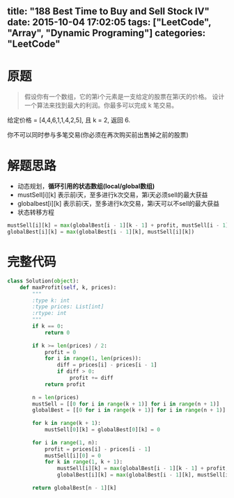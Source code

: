 title: "188 Best Time to Buy and Sell Stock IV"
date: 2015-10-04 17:02:05
tags: ["LeetCode", "Array", "Dynamic Programing"]
categories: "LeetCode"
---

# 原题
>假设你有一个数组，它的第i个元素是一支给定的股票在第i天的价格。
设计一个算法来找到最大的利润。你最多可以完成 k 笔交易。

给定价格 = [4,4,6,1,1,4,2,5], 且 k = 2, 返回 6.

你不可以同时参与多笔交易(你必须在再次购买前出售掉之前的股票)

# 解题思路
* 动态规划，**循环引用的状态数组(local/global数组)**
* mustSell[i][k] 表示前i天，至多进行k次交易，第i天必须sell的最大获益
* globalbest[i][k] 表示前i天，至多进行k次交易，第i天可以不sell的最大获益
* 状态转移方程
```python
mustSell[i][k] = max(globalBest[i - 1][k - 1] + profit, mustSell[i - 1][k] + profit)
globalBest[i][k] = max(globalBest[i - 1][k], mustSell[i][k])
```

# 完整代码
```python
class Solution(object):
    def maxProfit(self, k, prices):
        """
        :type k: int
        :type prices: List[int]
        :rtype: int
        """
        if k == 0:
            return 0
            
        if k >= len(prices) / 2:
            profit = 0
            for i in range(1, len(prices)):
                diff = prices[i] - prices[i - 1]
                if diff > 0:
                    profit += diff
            return profit
            
        n = len(prices)
        mustSell = [[0 for i in range(k + 1)] for i in range(n + 1)]
        globalBest = [[0 for i in range(k + 1)] for i in range(n + 1)]
        
        for k in range(k + 1):
            mustSell[0][k] = globalBest[0][k] = 0
            
        for i in range(1, n):
            profit = prices[i] - prices[i - 1]
            mustSell[i][0] = 0
            for k in range(1, k + 1):
                mustSell[i][k] = max(globalBest[i - 1][k - 1] + profit, mustSell[i - 1][k] + profit)
                globalBest[i][k] = max(globalBest[i - 1][k], mustSell[i][k])
                
        return globalBest[n - 1][k]
```